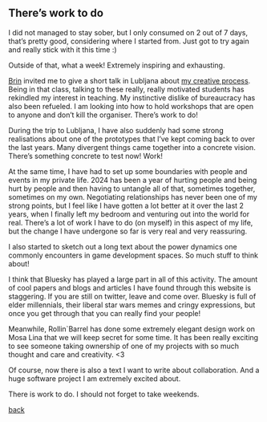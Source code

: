 ## There’s work to do

I did not managed to stay sober, but I only consumed on 2 out of 7 days, that’s pretty good, considering where I started from. Just got to try again and really stick with it this time :)

Outside of that, what a week! Extremely inspiring and exhausting.

[Brin](https://bsky.app/profile/beingbrin.net) invited me to give a short talk in Lubljana about [my creative process](https://www.youtube.com/watch?v=b0E4z56vhOc). Being in that class, talking to these really, really motivated students has rekindled my interest in teaching. My instinctive dislike of bureaucracy has also been refueled. I am looking into how to hold workshops that are open to anyone and don’t kill the organiser. There’s work to do!

During the trip to Lubljana, I have also suddenly had some strong realisations about one of the prototypes that I’ve kept coming back to over the last years. Many divergent things came together into a concrete vision. There’s something concrete to test now! Work!


At the same time, I have had to set up some boundaries with people and events in my private life. 2024 has been a year of hurting people and being hurt by people and then having to untangle all of that, sometimes together, sometimes on my own. Negotiating relationships has never been one of my strong points, but I feel like I have gotten a lot better at it over the last 2 years, when I finally left my bedroom and venturing out into the world for real. There’s a lot of work I have to do (on myself) in this aspect of my life, but the change I have undergone so far is very real and very reassuring. 

I also started to sketch out a long text about the power dynamics one commonly encounters in game development spaces. So much stuff to think about!

I think that Bluesky has played a large part in all of this activity. The amount of cool papers and blogs and articles I have found through this website is staggering. If you are still on twitter, leave and come over. Bluesky is full of elder millennials, their liberal star wars memes and cringy expressions, but once you get through that you can really find your people!

Meanwhile, Rollin`Barrel has done some extremely elegant design work on Mosa Lina that we will keep secret for some time. It has been really exciting to see someone taking ownership of one of my projects with so much thought and care and creativity. <3

Of course, now there is also a text I want to write about collaboration. And a huge software project I am extremely excited about. 

There is work to do.
I should not forget to take weekends.

[back](blogagain)
